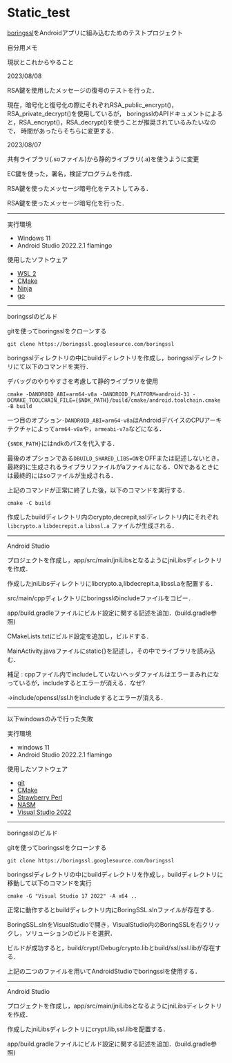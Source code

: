 # Static_test

[boringssl](https://boringssl.googlesource.com/boringssl)をAndroidアプリに組み込むためのテストプロジェクト

自分用メモ

現状とこれからやること

2023/08/08

RSA鍵を使用したメッセージの復号のテストを行った．

現在，暗号化と復号化の際にそれぞれRSA_public_encrypt()，RSA_private_decrypt()を使用しているが，
boringsslのAPIドキュメントによると，RSA_encrypt()，RSA_decrypt()を使うことが推奨されているみたいなので，
時間があったらそちらに変更する．

2023/08/07

共有ライブラリ(.soファイル)から静的ライブラリ(.a)を使うように変更

EC鍵を使った，署名，検証プログラムを作成．

RSA鍵を使ったメッセージ暗号化をテストしてみる．

RSA鍵を使ったメッセージ暗号化を行った．

---

実行環境

- Windows 11
- Android Studio 2022.2.1 flamingo

使用したソフトウェア

- [WSL 2](https://learn.microsoft.com/ja-jp/windows/wsl/)
- [CMake](https://cmake.org/)
- [Ninja](https://ninja-build.org/)
- [go](https://golang.org/dl/)

---

boringsslのビルド

gitを使ってboringsslをクローンする

`git clone https://boringssl.googlesource.com/boringssl`

boringsslディレクトリの中にbuildディレクトリを作成し，boringsslディレクトリにて以下のコマンドを実行．

デバッグのやりやすさを考慮して静的ライブラリを使用

`cmake -DANDROID_ABI=arm64-v8a -DANDROID_PLATFORM=android-31 -DCMAKE_TOOLCHAIN_FILE={$NDK_PATH}/build/cmake/android.toolchain.cmake -B build  `

一つ目のオプション`-DANDROID_ABI=arm64-v8a`はAndroidデバイスのCPUアーキテクチャによって`arm64-v8a`や，`armeabi-v7a`などになる．

`{$NDK_PATH}`にはndkのパスを代入する．

最後のオプションである`DBUILD_SHARED_LIBS=ON`をOFFまたは記述しないとき，最終的に生成されるライブラリファイルがaファイルになる．ONであるときには最終的にはsoファイルが生成される．

上記のコマンドが正常に終了した後，以下のコマンドを実行する．

`cmake -C build`

作成したbuildディレクトリ内のcrypto,decrepit,sslディレクトリ内にそれぞれ `libcrypto.a` `libdecrepit.a` `libssl.a` ファイルが生成される．

---

Android Studio

プロジェクトを作成し，app/src/main/jniLibsとなるようにjniLibsディレクトリを作成．

作成したjniLibsディレクトリにlibcrypto.a,libdecrepit.a,libssl.aを配置する．

src/main/cppディレクトリにboringsslのincludeファイルをコピー．

app/build.gradleファイルにビルド設定に関する記述を追加．(build.gradle参照)

CMakeLists.txtにビルド設定を追加し，ビルドする．

MainActivity.javaファイルにstatic{}を記述し，その中でライブラリを読み込む．

補足 : cppファイル内でincludeしていないヘッダファイルはエラーまみれになっているが，includeするとエラーが消える．なぜ?

→include/openssl/ssl.hをincludeするとエラーが消える．

---

以下windowsのみで行った失敗

実行環境

- windows 11
- Android Studio 2022.2.1 flamingo

使用したソフトウェア

- [git](https://git-scm.com/)
- [CMake](https://cmake.org/)
- [Strawberry Perl](https://strawberryperl.com/)
- [NASM](https://www.nasm.us/)
- [Visual Studio 2022](https://visualstudio.microsoft.com/ja/)

---

boringsslのビルド

gitを使ってboringsslをクローンする

`git clone https://boringssl.googlesource.com/boringssl`

boringsslディレクトリの中にbuildディレクトリを作成し，buildディレクトリに移動して以下のコマンドを実行

`cmake -G "Visual Studio 17 2022" -A x64 ..`

正常に動作するとbuildディレクトリ内にBoringSSL.slnファイルが存在する．

BoringSSL.slnをVisualStudioで開き，VisualStudio内のBoringSSLを右クリックし，ソリューションのビルドを選択．

ビルドが成功すると，build/crypt/Debug/crypto.libとbuild/ssl/ssl.libが存在する．

上記の二つのファイルを用いてAndroidStudioでboringsslを使用する．

---

Android Studio

プロジェクトを作成し，app/src/main/jniLibsとなるようにjniLibsディレクトリを作成．

作成したjniLibsディレクトリにcrypt.lib,ssl.libを配置する．

app/build.gradleファイルにビルド設定に関する記述を追加．(build.gradle参照) 
